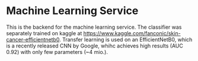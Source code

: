 # Machine Learning Service
This is the backend for the machine learning service.
The classifier was separately trained on kaggle at https://www.kaggle.com/fanconic/skin-cancer-efficientnetb0.
Transfer learning is used on an EfficientNetB0, which is a recently released CNN by Google, whihc achieves high results (AUC 0.92) with only few parameters (~4 mio.).